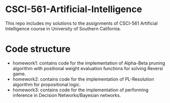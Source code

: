 # CSCI-561-Artificial-Intelligence
This repo includes my solutions to the assignments of CSCI-561 Artificial Intelligence course in University of Southern California.

# Code structure 
- homework1: contains code for the implementation of Alpha-Beta pruning algorithm with positional weight evaluation functions for solving Reversi game.
- homework2: contains code for the implementation of PL-Resolution algorithm for propositional logic.
- homework3: contains code for the implementation of performing inference in Decision Networks/Bayesian networks.
